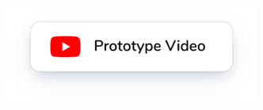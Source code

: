 <div align="center">
<a href="https://youtu.be/GdoRhGJ46Cg">
<img src="https://raw.githubusercontent.com/soulehshaikh99/file-pro-mobile-ui/master/assets/extras/prototype-video.svg" />
</a>
<a href="https://youtu.be/GdoRhGJ46Cg">
<img src="" />
</a>
</div>